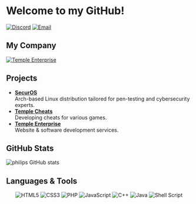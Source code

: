 # Welcome to my GitHub!

[![Discord](https://img.shields.io/badge/Discord-%237289DA.svg?style=for-the-badge&logo=discord&logoColor=white)](https://discord.com/users/templeterry)
[![Email](https://img.shields.io/badge/Email-%23D14836.svg?style=for-the-badge&logo=gmail&logoColor=white)](mailto:contact@templeenterprise.com)

## My Company
[![Temple Enterprise](https://img.shields.io/badge/Temple_Enterprise-%23121212.svg?style=for-the-badge&logo=githubpages&logoColor=white)](https://templeenterprise.com)

## Projects
- [**SecurOS**](https://securos.org)  
  Arch-based Linux distribution tailored for pen-testing and cybersecurity experts.
- [**Temple Cheats**](https://templecheats.xyz)  
  Developing cheats for various games.
- [**Temple Enterprise**](https://templeenterprise.com)  
  Website & software development services.

## GitHub Stats
![philips GitHub stats](https://github-readme-stats.vercel.app/api?username=philippanda&show_icons=true&theme=graywhite&hide_border=true)

## Languages & Tools
<p align="center">
  <img src="https://img.shields.io/badge/HTML5-%23E34F26.svg?style=for-the-badge&logo=html5&logoColor=white" alt="HTML5" />
  <img src="https://img.shields.io/badge/CSS3-%231572B6.svg?style=for-the-badge&logo=css3&logoColor=white" alt="CSS3" />
  <img src="https://img.shields.io/badge/PHP-%23777BB4.svg?style=for-the-badge&logo=php&logoColor=white" alt="PHP" />
  <img src="https://img.shields.io/badge/JavaScript-%23F7DF1E.svg?style=for-the-badge&logo=javascript&logoColor=black" alt="JavaScript" />
  <img src="https://img.shields.io/badge/C++-%2300599C.svg?style=for-the-badge&logo=c%2B%2B&logoColor=white" alt="C++" />
  <img src="https://img.shields.io/badge/Java-%23ED8B00.svg?style=for-the-badge&logo=openjdk&logoColor=white" alt="Java" />
  <img src="https://img.shields.io/badge/Shell_Script-%23121011.svg?style=for-the-badge&logo=gnu-bash&logoColor=white" alt="Shell Script" />
</p>
